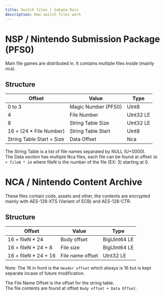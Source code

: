 ```yaml
---
title: Switch files | Sakana Docs
description: How switch files work
---
```


# NSP / Nintendo Submission Package (PFS0)
Main file games are distributed in. It contains multiple files inside (mainly nca).

## Structure
| Offset                    | Value               | Type      |
| ------------------------- | ------------------- | --------- |
| 0 to 3                    | Magic Number (PFS0) | UInt8     |
| 4                         | File Number         | UInt32 LE |
| 8                         | String Table Size   | UInt32 LE |
| 16 + (24 * File Number)   | String Table Start  | UInt8     |
| String Table Start + Size | Data Offset         | Nca       |

The String Table is a list of file names separated by NULL (U+0000).\
The Data section has multiple Nca files, each file can be found at offset `16 + fileN * 24` where fileN is the number of the file (EX: 3) starting at 0.

# NCA / Nintendo Content Archive
These files contain code, assets and other, the contents are encrypted mainly with AES-128-XTS (Variant of ECB) and AES-128-CTR.

## Structure
| Offset               | Value            | Type         |
| -------------------- | ---------------- | ------------ |
| 16 + fileN * 24      | Body offset      | BigUInt64 LE |
| 16 + fileN * 24 + 8  | File size        | BigUInt64 LE |
| 16 + fileN * 24 + 16 | File name offset | UInt32 LE    |

Note: The 16 in front is the `Header offset` which always is 16 but is kept separate incase of future modification.

The File Name Offset is the offset for the string table.\
The file contents are found at offset `Body offset + Data Offset`.